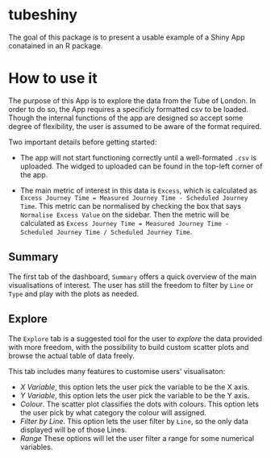 # tubeshiny



The goal of this package is to present a usable example of a Shiny App conatained in an R package.




# How to use it

The purpose of this App is to explore the data from the Tube of London. In order to do so, the App requires a specificly formatted csv to be loaded. Though the internal functions of the app are designed so accept some degree of flexibility, the user is assumed to be aware of the format required.

Two important details before getting started:

* The app will not start functioning correctly until a well-formated `.csv` is uploaded. The widged to uploaded can be found in the top-left corner of the app.

* The main metric of interest in this data is `Excess`, which is calculated as `Excess Journey Time = Measured Journey Time - Scheduled Journey Time`. This metric can be normalised by checking the box that says `Normalise Excess Value` on the sidebar. Then the metric will be calculated as `Excess Journey Time = Measured Journey Time - Scheduled Journey Time / Scheduled Journey Time`.

## Summary

The first tab of the dashboard, `Summary` offers a quick overview of the main visualisations of interest. The user has still the freedom to filter by `Line` or `Type` and play with the plots as needed.

## Explore

The `Explore` tab is a suggested tool for the user to _explore_ the data provided with more freedom, with the possibility to build custom scatter plots and browse the actual table of data freely.

This tab includes many features to customise users' visualisaton:

* *X Variable*, this option lets the user pick the variable to be the X axis.
* *Y Variable*, this option lets the user pick the variable to be the Y axis.
* *Colour*. The scatter plot classifies the dots with colours. This option lets the user pick by what category the colour will assigned.
* *Filter by Line*. This option lets the user filter by `Line`, so the only data displayed will be of those Lines.
* *Range* These options will let the user filter a range for some numerical variables.

